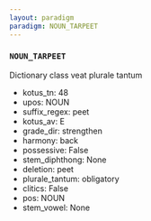 ```yaml
---
layout: paradigm
paradigm: NOUN_TARPEET
---
```

### ` NOUN_TARPEET `

Dictionary class veat plurale tantum
* kotus_tn: 48
* upos: NOUN
* suffix_regex: peet
* kotus_av: E
* grade_dir: strengthen
* harmony: back
* possessive: False
* stem_diphthong: None
* deletion: peet
* plurale_tantum: obligatory
* clitics: False
* pos: NOUN
* stem_vowel: None
